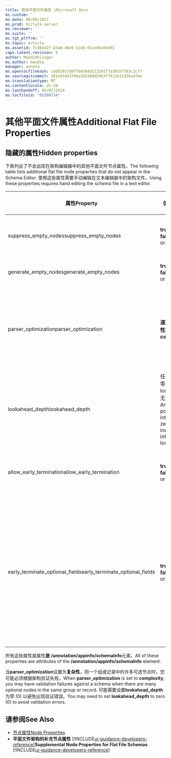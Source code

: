 ```yaml
---
title: 其他平面文件属性 |Microsoft Docs
ms.custom: ''
ms.date: 06/08/2017
ms.prod: biztalk-server
ms.reviewer: ''
ms.suite: ''
ms.tgt_pltfrm: ''
ms.topic: article
ms.assetid: 7c88ad2f-b5a8-46e6-b1b8-61ce6ba910d1
caps.latest.revision: 9
author: MandiOhlinger
ms.author: mandia
manager: anneta
ms.openlocfilehash: cab0391fd8ffb8388d113301f7a3655f703c2c77
ms.sourcegitcommit: 381e83d43796a345488d54b3f7413e11d56ad7be
ms.translationtype: MT
ms.contentlocale: zh-CN
ms.lasthandoff: 05/07/2019
ms.locfileid: "65360734"
---
```

# <a name="additional-flat-file-properties"></a><span data-ttu-id="bfff8-102">其他平面文件属性</span><span class="sxs-lookup"><span data-stu-id="bfff8-102">Additional Flat File Properties</span></span>

## <a name="hidden-properties"></a><span data-ttu-id="bfff8-103">隐藏的属性</span><span class="sxs-lookup"><span data-stu-id="bfff8-103">Hidden properties</span></span>
<span data-ttu-id="bfff8-104">下表列出了不会出现在架构编辑器中的其他平面文件节点属性。</span><span class="sxs-lookup"><span data-stu-id="bfff8-104">The following table lists additional flat file node properties that do not appear in the Schema Editor.</span></span> <span data-ttu-id="bfff8-105">使用这些属性需要手动编辑在文本编辑器中的架构文件。</span><span class="sxs-lookup"><span data-stu-id="bfff8-105">Using these properties requires hand editing the schema file in a text editor.</span></span>  

|<span data-ttu-id="bfff8-106">属性</span><span class="sxs-lookup"><span data-stu-id="bfff8-106">Property</span></span>|<span data-ttu-id="bfff8-107">值</span><span class="sxs-lookup"><span data-stu-id="bfff8-107">Values</span></span>|<span data-ttu-id="bfff8-108">默认值</span><span class="sxs-lookup"><span data-stu-id="bfff8-108">Default Value</span></span>|<span data-ttu-id="bfff8-109">Description</span><span class="sxs-lookup"><span data-stu-id="bfff8-109">Description</span></span>|  
|--------------|------------|-------------------|-----------------|  
|<span data-ttu-id="bfff8-110">suppress_empty_nodes</span><span class="sxs-lookup"><span data-stu-id="bfff8-110">suppress_empty_nodes</span></span>|<span data-ttu-id="bfff8-111">**true** 或 **false**</span><span class="sxs-lookup"><span data-stu-id="bfff8-111">**true** or **false**</span></span>|<span data-ttu-id="bfff8-112">**false**</span><span class="sxs-lookup"><span data-stu-id="bfff8-112">**false**</span></span>|<span data-ttu-id="bfff8-113">指示在解析程序生成的 XML 实例数据后删除空 XML 节点。</span><span class="sxs-lookup"><span data-stu-id="bfff8-113">Indicates whether or not to remove empty XML nodes after the parser generates XML instance data.</span></span>|  
|<span data-ttu-id="bfff8-114">generate_empty_nodes</span><span class="sxs-lookup"><span data-stu-id="bfff8-114">generate_empty_nodes</span></span>|<span data-ttu-id="bfff8-115">**true** 或 **false**</span><span class="sxs-lookup"><span data-stu-id="bfff8-115">**true** or **false**</span></span>|<span data-ttu-id="bfff8-116">**true**</span><span class="sxs-lookup"><span data-stu-id="bfff8-116">**true**</span></span>|<span data-ttu-id="bfff8-117">在 XML 实例数据中生成空节点的现有记录。</span><span class="sxs-lookup"><span data-stu-id="bfff8-117">Generate empty nodes for records that exist in the XML instance data.</span></span>|  
|<span data-ttu-id="bfff8-118">parser_optimization</span><span class="sxs-lookup"><span data-stu-id="bfff8-118">parser_optimization</span></span>|<span data-ttu-id="bfff8-119">**速度**或**复杂性**</span><span class="sxs-lookup"><span data-stu-id="bfff8-119">**speed** or **complexity**</span></span>|<span data-ttu-id="bfff8-120">**speed**</span><span class="sxs-lookup"><span data-stu-id="bfff8-120">**speed**</span></span>|<span data-ttu-id="bfff8-121">优化速度缩短解析时间有关，但需要处理某些数据多义性问题。</span><span class="sxs-lookup"><span data-stu-id="bfff8-121">Optimizing for speed decreases the parsing time but at the cost of dealing with some ambiguities in data.</span></span> <span data-ttu-id="bfff8-122">针对复杂度进行优化处理更广泛的多义性问题，但会影响处理速度。</span><span class="sxs-lookup"><span data-stu-id="bfff8-122">Optimizing for complexity handles a wider range of ambiguities but at the cost of processing speed.</span></span>|  
|<span data-ttu-id="bfff8-123">lookahead_depth</span><span class="sxs-lookup"><span data-stu-id="bfff8-123">lookahead_depth</span></span>|<span data-ttu-id="bfff8-124">任何正整数;零 (0) 表示 lookahead 无限制。</span><span class="sxs-lookup"><span data-stu-id="bfff8-124">Any positive integer; zero (0) indicates infinite lookahead.</span></span>|<span data-ttu-id="bfff8-125">3</span><span class="sxs-lookup"><span data-stu-id="bfff8-125">3</span></span>|<span data-ttu-id="bfff8-126">向前查找匹配的数据的方式。</span><span class="sxs-lookup"><span data-stu-id="bfff8-126">How far to look ahead for matching data.</span></span>|  
|<span data-ttu-id="bfff8-127">allow_early_termination</span><span class="sxs-lookup"><span data-stu-id="bfff8-127">allow_early_termination</span></span>|<span data-ttu-id="bfff8-128">**true** 或 **false**</span><span class="sxs-lookup"><span data-stu-id="bfff8-128">**true** or **false**</span></span>|<span data-ttu-id="bfff8-129">**false**</span><span class="sxs-lookup"><span data-stu-id="bfff8-129">**false**</span></span>|<span data-ttu-id="bfff8-130">指示位置记录是否可以提前终止 (**，则返回 true**) 或必须包含所有记录的字段的数据 (**false**)。</span><span class="sxs-lookup"><span data-stu-id="bfff8-130">Indicates whether positional records can terminate early (**true**) or must contain data for all record fields (**false**).</span></span>|  
|<span data-ttu-id="bfff8-131">early_terminate_optional_fields</span><span class="sxs-lookup"><span data-stu-id="bfff8-131">early_terminate_optional_fields</span></span>|<span data-ttu-id="bfff8-132">**true** 或 **false**</span><span class="sxs-lookup"><span data-stu-id="bfff8-132">**true** or **false**</span></span>|<span data-ttu-id="bfff8-133">**false**</span><span class="sxs-lookup"><span data-stu-id="bfff8-133">**false**</span></span>|<span data-ttu-id="bfff8-134">允许提前终止可选尾部字段 (**，则返回 true**)。</span><span class="sxs-lookup"><span data-stu-id="bfff8-134">Enable early termination of optional trailing fields (**true**).</span></span> <span data-ttu-id="bfff8-135">如果在 BizTalk 编辑器中打开现有架构无此批注，则将使用默认值设置为添加到它此批注 (**false**)。</span><span class="sxs-lookup"><span data-stu-id="bfff8-135">If the existing schema without this annotation is opened in the BizTalk Editor, this annotation will be added to it with the default value set to (**false**).</span></span> <span data-ttu-id="bfff8-136">**注意：** 时，early_terminate_optional_fields 批注才会生效在 allow_early_termination 设置为"true"。</span><span class="sxs-lookup"><span data-stu-id="bfff8-136">**Note:**  The early_terminate_optional_fields annotation only takes effect if the allow_early_termination is set to "true".</span></span>|  

 <span data-ttu-id="bfff8-137">所有这些属性是属性**是 /annotation/appinfo/schemaInfo**元素。</span><span class="sxs-lookup"><span data-stu-id="bfff8-137">All of these properties are attributes of the **/annotation/appinfo/schemaInfo** element.</span></span>  

 <span data-ttu-id="bfff8-138">当**parser_optimization**设置为**复杂性**，同一个组或记录中的许多可选节点时，您可能必须根据架构验证失败。</span><span class="sxs-lookup"><span data-stu-id="bfff8-138">When **parser_optimization** is set to **complexity**, you may have validation failures against a schema when there are many optional nodes in the same group or record.</span></span> <span data-ttu-id="bfff8-139">可能需要设置**lookahead_depth**为零 (0) 以避免出现验证错误。</span><span class="sxs-lookup"><span data-stu-id="bfff8-139">You may need to set **lookahead_depth** to zero (0) to avoid validation errors.</span></span>  

## <a name="see-also"></a><span data-ttu-id="bfff8-140">请参阅</span><span class="sxs-lookup"><span data-stu-id="bfff8-140">See Also</span></span>  
- [<span data-ttu-id="bfff8-141">节点属性</span><span class="sxs-lookup"><span data-stu-id="bfff8-141">Node Properties</span></span>](../core/node-properties.md)   
- <span data-ttu-id="bfff8-142">**平面文件架构的补充节点属性** [!INCLUDE[ui-guidance-developers-reference](../includes/ui-guidance-developers-reference.md)]</span><span class="sxs-lookup"><span data-stu-id="bfff8-142">**Supplemental Node Properties for Flat File Schemas** [!INCLUDE[ui-guidance-developers-reference](../includes/ui-guidance-developers-reference.md)]</span></span>
